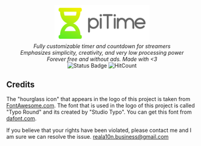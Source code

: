 <p align="center">
    <img alt="piTime" width=250 src="Graphics/TextLogo.png"/> <br/>
    <i>Fully customizable timer and countdown for streamers <br/>
    Emphasizes simplicity, creativity, and very low processing power <br/>
  	Forever free and without ads. Made with <3 </i> <br/>
    <img alt="Status Badge" src="https://img.shields.io/badge/Status-not%20released%20yet-red?style=flat-square"/>
    <img alt="HitCount" src="http://hits.dwyl.com/RealA10N/piTime.svg"/>
</p>

## Credits

The "hourglass icon" that appears in the logo of this project is taken from [FontAwesome.com](https://fontawesome.com/icons/hourglass-half).
The font that is used in the logo of this project is called "Typo Round" and its created by "Studio Typo". You can get this font from [dafont.com](https://www.dafont.com/typo-round.font?text=piTime).

If you believe that your rights have been violated, please contact me and I am sure we can resolve the issue. [reala10n.business@gmail.com](mailto:reala10n.business@gmail.com)
